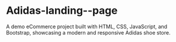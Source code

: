 # Adidas-landing--page
A demo eCommerce project built with HTML, CSS, JavaScript, and Bootstrap, showcasing a modern and responsive Adidas shoe store.
